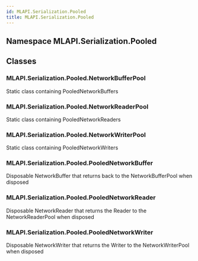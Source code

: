 ```yaml
---  
id: MLAPI.Serialization.Pooled  
title: MLAPI.Serialization.Pooled
---
```


## Namespace MLAPI.Serialization.Pooled

<div class="markdown level0 summary">

</div>

<div class="markdown level0 conceptual">

</div>

<div class="markdown level0 remarks">

</div>

## Classes

### MLAPI.Serialization.Pooled.NetworkBufferPool

<div class="section">

Static class containing PooledNetworkBuffers

</div>

### MLAPI.Serialization.Pooled.NetworkReaderPool

<div class="section">

Static class containing PooledNetworkReaders

</div>

### MLAPI.Serialization.Pooled.NetworkWriterPool

<div class="section">

Static class containing PooledNetworkWriters

</div>

### MLAPI.Serialization.Pooled.PooledNetworkBuffer

<div class="section">

Disposable NetworkBuffer that returns back to the NetworkBufferPool when
disposed

</div>

### MLAPI.Serialization.Pooled.PooledNetworkReader

<div class="section">

Disposable NetworkReader that returns the Reader to the
NetworkReaderPool when disposed

</div>

### MLAPI.Serialization.Pooled.PooledNetworkWriter

<div class="section">

Disposable NetworkWriter that returns the Writer to the
NetworkWriterPool when disposed

</div>
